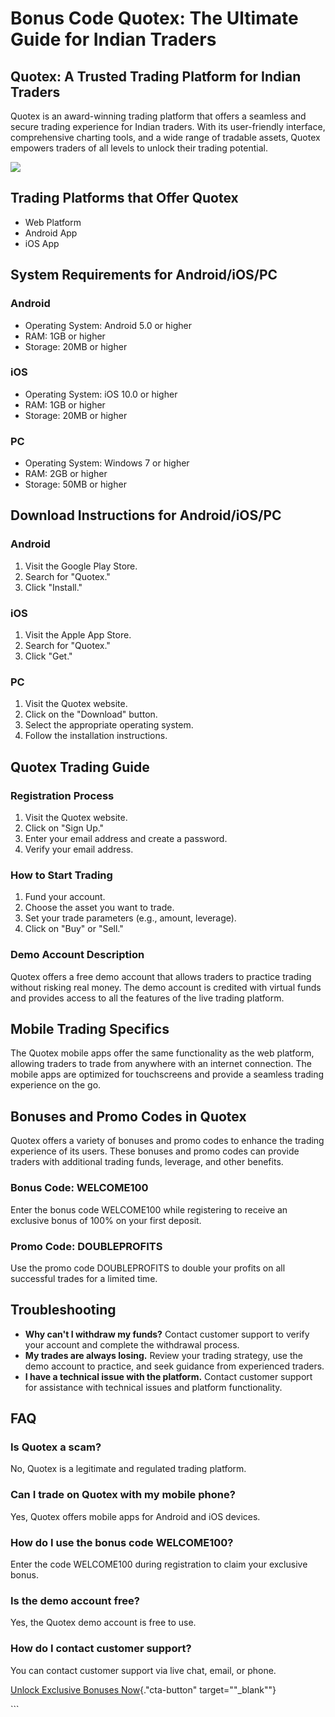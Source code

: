 # Bonus Code Quotex: The Ultimate Guide for Indian Traders

## Quotex: A Trusted Trading Platform for Indian Traders

Quotex is an award-winning trading platform that offers a seamless and
secure trading experience for Indian traders. With its user-friendly
interface, comprehensive charting tools, and a wide range of tradable
assets, Quotex empowers traders of all levels to unlock their trading
potential.

[![](https://static.quotex.io/files/4_en/300_250.jpg)](https://traff.sbs/brokerqxlid)

## Trading Platforms that Offer Quotex

-   Web Platform
-   Android App
-   iOS App

## System Requirements for Android/iOS/PC

### Android

-   Operating System: Android 5.0 or higher
-   RAM: 1GB or higher
-   Storage: 20MB or higher

### iOS

-   Operating System: iOS 10.0 or higher
-   RAM: 1GB or higher
-   Storage: 20MB or higher

### PC

-   Operating System: Windows 7 or higher
-   RAM: 2GB or higher
-   Storage: 50MB or higher

## Download Instructions for Android/iOS/PC

### Android

1.  Visit the Google Play Store.
2.  Search for "Quotex."
3.  Click "Install."

### iOS

1.  Visit the Apple App Store.
2.  Search for "Quotex."
3.  Click "Get."

### PC

1.  Visit the Quotex website.
2.  Click on the "Download" button.
3.  Select the appropriate operating system.
4.  Follow the installation instructions.

## Quotex Trading Guide

### Registration Process

1.  Visit the Quotex website.
2.  Click on "Sign Up."
3.  Enter your email address and create a password.
4.  Verify your email address.

### How to Start Trading

1.  Fund your account.
2.  Choose the asset you want to trade.
3.  Set your trade parameters (e.g., amount, leverage).
4.  Click on "Buy" or "Sell."

### Demo Account Description

Quotex offers a free demo account that allows traders to practice
trading without risking real money. The demo account is credited with
virtual funds and provides access to all the features of the live
trading platform.

## Mobile Trading Specifics

The Quotex mobile apps offer the same functionality as the web platform,
allowing traders to trade from anywhere with an internet connection. The
mobile apps are optimized for touchscreens and provide a seamless
trading experience on the go.

## Bonuses and Promo Codes in Quotex

Quotex offers a variety of bonuses and promo codes to enhance the
trading experience of its users. These bonuses and promo codes can
provide traders with additional trading funds, leverage, and other
benefits.

### Bonus Code: WELCOME100

Enter the bonus code WELCOME100 while registering to receive an
exclusive bonus of 100% on your first deposit.

### Promo Code: DOUBLEPROFITS

Use the promo code DOUBLEPROFITS to double your profits on all
successful trades for a limited time.

## Troubleshooting

-   **Why can\'t I withdraw my funds?** Contact customer support to
    verify your account and complete the withdrawal process.
-   **My trades are always losing.** Review your trading strategy, use
    the demo account to practice, and seek guidance from experienced
    traders.
-   **I have a technical issue with the platform.** Contact customer
    support for assistance with technical issues and platform
    functionality.

## FAQ

### Is Quotex a scam?

No, Quotex is a legitimate and regulated trading platform.

### Can I trade on Quotex with my mobile phone?

Yes, Quotex offers mobile apps for Android and iOS devices.

### How do I use the bonus code WELCOME100?

Enter the code WELCOME100 during registration to claim your exclusive
bonus.

### Is the demo account free?

Yes, the Quotex demo account is free to use.

### How do I contact customer support?

You can contact customer support via live chat, email, or phone.

[Unlock Exclusive Bonuses
Now](\%22https://traff.sbs/brokerqxsignup\%22){."cta-button"
target=""_blank""}

\`\`\`

